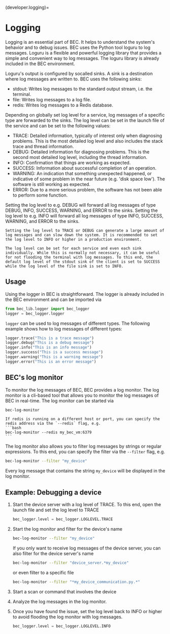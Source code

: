 (developer.logging)=
# Logging
Logging is an essential part of BEC. It helps to understand the system's behavior and to debug issues. BEC uses the Python tool loguru to log messages. Loguru is a flexible and powerful logging library that provides a simple and convenient way to log messages. The loguru library is already included in the BEC environment. 

Loguru's output is configured by socalled sinks. A sink is a destination where log messages are written to. BEC uses the following sinks:
- stdout: Writes log messages to the standard output stream, i.e. the terminal.
- file: Writes log messages to a log file.
- redis: Writes log messages to a Redis database.

Depending on globally set log level for a service, log messages of a specific type are forwarded to the sinks. The log level can be set in the launch file of the service and can be set to the following values:  

- TRACE: Detailed information, typically of interest only when diagnosing problems. This is the most detailed log level and also includes the stack trace and thread information.
- DEBUG: Detailed information for diagnosing problems. This is the second most detailed log level, including the thread information.
- INFO: Confirmation that things are working as expected.
- SUCCESS: Information about successful completion of an operation.
- WARNING: An indication that something unexpected happened, or indicative of some problem in the near future (e.g. 'disk space low'). The software is still working as expected.
- ERROR: Due to a more serious problem, the software has not been able to perform some function.

Setting the log level to e.g. DEBUG will forward all log messages of type DEBUG, INFO, SUCCESS, WARNING, and ERROR to the sinks. Setting the log level to e.g. INFO will forward all log messages of type INFO, SUCCESS, WARNING, and ERROR to the sinks.

```{warning}
Setting the log level to TRACE or DEBUG can generate a large amount of log messages and can slow down the system. It is recommended to set the log level to INFO or higher in a production environment.
```
```{note}
The log level can be set for each service and even each sink individually. While this is normally not necessary, it can be useful for not flooding the terminal with log messages. To this end, the default log level of the stdout sink of the client is set to SUCCESS while the log level of the file sink is set to INFO.
```

## Usage
Using the logger in BEC is straightforward. The logger is already included in the BEC environment and can be imported via

```python
from bec_lib.logger import bec_logger
logger = bec_logger.logger
```

`logger` can be used to log messages of different types. The following example shows how to log messages of different types:

```python
logger.trace("This is a trace message")
logger.debug("This is a debug message")
logger.info("This is an info message")
logger.success("This is a success message")
logger.warning("This is a warning message")
logger.error("This is an error message")
```

## BEC's log monitor
To monitor the log messages of BEC, BEC provides a log monitor. The log monitor is a cli-based tool that allows you to monitor the log messages of BEC in real-time. The log monitor can be started via

```bash
bec-log-monitor
```

````{note}
If redis is running on a different host or port, you can specify the redis address via the `--redis` flag, e.g. 
```bash
bec-log-monitor --redis my_bec_vm:6379
```
````

The log monitor also allows you to filter log messages by strings or regular expressions. To this end, you can specify the filter via the `--filter` flag, e.g. 

```bash
bec-log-monitor --filter "my_device"
```

Every log message that contains the string `my_device` will be displayed in the log monitor.

## Example: Debugging a device
1. Start the device server with a log level of TRACE. To this end, open the launch file and set the log level to TRACE
    ```python
    bec_logger.level = bec_logger.LOGLEVEL.TRACE
    ```

1. Start the log monitor and filter for the device's name
    ```bash
    bec-log-monitor --filter "my_device"
    ```
    If you only want to receive log messages of the device server, you can also filter for the device server's name
    ```bash
    bec-log-monitor --filter "device_server.*my_device"
    ```
    or even filter to a specific file
    ```bash
    bec-log-monitor --filter "*my_device_communication.py.*"
    ```
1. Start a scan or command that involves the device
1. Analyze the log messages in the log monitor. 
1. Once you have found the issue, set the log level back to INFO or higher to avoid flooding the log monitor with log messages.
    ```python
    bec_logger.level = bec_logger.LOGLEVEL.INFO
    ```


